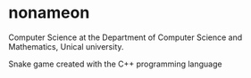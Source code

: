 # nonameon
Computer Science at the Department of Computer Science and Mathematics, Unical university. 

Snake game created with the C++ programming language
